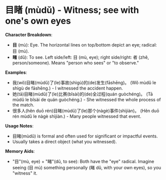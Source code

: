 # **目睹 (mùdǔ) - Witness; see with one's own eyes**

**Character Breakdown**:  
- **目** (mù): Eye. The horizontal lines on top/bottom depict an eye; radical: 目 (mù).  
- **睹** (dǔ): To see. Left side/left: 目 (mù, eye); right side/right: 者 (zhě, person/someone). Means "person who sees" or "to observe."

**Examples**:  
- 我(wǒ)目睹(mùdǔ)了(le)事故(shìgù)的(de)发生(fāshēng)。 (Wǒ mùdǔ le shìgù de fāshēng.) - I witnessed the accident happen.  
- 她(tā)目睹(mùdǔ)了(le)比赛(bǐsài)的(de)全过程(quán guòchéng)。 (Tā mùdǔ le bǐsài de quán guòchéng.) - She witnessed the whole process of the match.  
- 很多人(hěn duō rén)目睹(mùdǔ)了(le)那个(nàgè)事件(shìjiàn)。 (Hěn duō rén mùdǔ le nàgè shìjiàn.) - Many people witnessed that event.

**Usage Notes**:  
- 目睹(mùdǔ) is formal and often used for significant or impactful events.  
- Usually takes a direct object (what you witnessed).

**Memory Aids**:  
- "目"(mù, eye) + "睹"(dǔ, to see): Both have the "eye" radical. Imagine seeing (目 mù) something personally (睹 dǔ, with your own eyes), so you "witness" it.